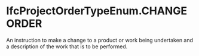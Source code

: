 IfcProjectOrderTypeEnum.CHANGEORDER
===================================
An instruction to make a change to a product or work being undertaken and a
description of the work that is to be performed.



